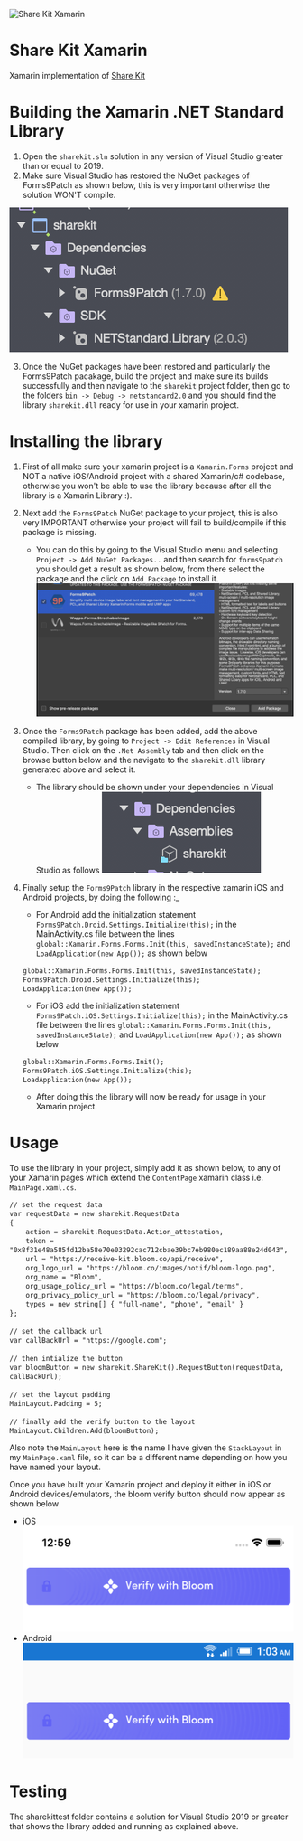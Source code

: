 ![Share Kit Xamarin](https://github.com/hellobloom/share-kit/raw/master/images/logo.png)

# Share Kit Xamarin

Xamarin implementation of [Share Kit](https://github.com/hellobloom/share-kit#readme)

# Building the Xamarin .NET Standard Library 

1. Open the `sharekit.sln` solution in any version of Visual Studio greater than or equal to 2019.
2. Make sure Visual Studio has restored the NuGet packages of Forms9Patch as shown below, this is very important otherwise the solution WON'T compile.

![nuget-packages](images/nuget-packages.png)

3. Once the NuGet packages have been restored and particularly the Forms9Patch pacakage, build the project and make sure its builds successfully and then navigate to the `sharekit` project folder, then go to the folders `bin -> Debug -> netstandard2.0` and you should find the library `sharekit.dll` ready for use in your xamarin project.

# Installing the library

1. First of all make sure your xamarin project is a `Xamarin.Forms` project and NOT a native iOS/Android project with a shared Xamarin/c# codebase, otherwise  you won't be able to use the library because after all the library is a Xamarin Library :).
2. Next add the `Forms9Patch` NuGet package to your project, this is also very IMPORTANT otherwise your project will fail to build/compile if this package is missing. 
	- You can do this by going to the Visual Studio menu and selecting `Project -> Add NuGet Packages..` and then search for `forms9patch` you should get a result as shown below, from there select the package and the click on `Add Package` to install it.
	![forms9patch.png](images/forms9patch.png)
3. Once the `Forms9Patch` package has been added, add the above compiled library, by going to `Project -> Edit References` in Visual Studio. Then click on the `.Net Assembly` tab and then click on the browse button below and the navigate to the `sharekit.dll` library generated above and select it.
	- The library should be shown under your dependencies in Visual Studio as follows
	![sharekit-dll](images/sharekit-dll.png)
4. Finally setup the `Forms9Patch` library in the respective xamarin iOS and Android projects, by doing the following :_
	- For Android add the initialization statement `Forms9Patch.Droid.Settings.Initialize(this);` in the MainActivity.cs file between the lines `global::Xamarin.Forms.Forms.Init(this, savedInstanceState);` and `LoadApplication(new App());` as shown below

	```
	global::Xamarin.Forms.Forms.Init(this, savedInstanceState);
    Forms9Patch.Droid.Settings.Initialize(this);
    LoadApplication(new App());
	```
	- For iOS add the initialization statement `Forms9Patch.iOS.Settings.Initialize(this);` in the MainActivity.cs file between the lines `global::Xamarin.Forms.Forms.Init(this, savedInstanceState);` and `LoadApplication(new App());` as shown below

	```
	global::Xamarin.Forms.Forms.Init();
    Forms9Patch.iOS.Settings.Initialize(this);
    LoadApplication(new App());
	```
	- After doing this the library will now be ready for usage in your Xamarin project.

# Usage

To use the library in your project, simply add it as shown below, to any of your Xamarin pages which extend the `ContentPage` xamarin class i.e. `MainPage.xaml.cs`.

```
// set the request data
var requestData = new sharekit.RequestData
{
    action = sharekit.RequestData.Action_attestation,
    token = "0x8f31e48a585fd12ba58e70e03292cac712cbae39bc7eb980ec189aa88e24d043",
    url = "https://receive-kit.bloom.co/api/receive",
    org_logo_url = "https://bloom.co/images/notif/bloom-logo.png",
    org_name = "Bloom",
    org_usage_policy_url = "https://bloom.co/legal/terms",
    org_privacy_policy_url = "https://bloom.co/legal/privacy",
    types = new string[] { "full-name", "phone", "email" }
};

// set the callback url
var callBackUrl = "https://google.com";

// then intialize the button
var bloomButton = new sharekit.ShareKit().RequestButton(requestData, callBackUrl);

// set the layout padding
MainLayout.Padding = 5;

// finally add the verify button to the layout
MainLayout.Children.Add(bloomButton);
```
Also note the `MainLayout` here is the name I have given the `StackLayout` in my `MainPage.xaml` file, so it can be a different name depending on how you have named your layout.

Once you have built your Xamarin project and deploy it either in iOS or Android devices/emulators, the bloom verify button should now appear as shown below
- iOS
![ios](images/ios.png)
- Android
![Android](images/Android.png)

# Testing 

The sharekittest folder contains a solution for Visual Studio 2019 or greater that shows the library added and running as explained above.
